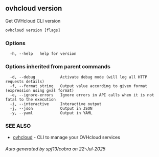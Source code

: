 ## ovhcloud version

Get OVHcloud CLI version

```
ovhcloud version [flags]
```

### Options

```
  -h, --help   help for version
```

### Options inherited from parent commands

```
  -d, --debug           Activate debug mode (will log all HTTP requests details)
  -f, --format string   Output value according to given format (expression using gval format)
  -e, --ignore-errors   Ignore errors in API calls when it is not fatal to the execution
  -i, --interactive     Interactive output
  -j, --json            Output in JSON
  -y, --yaml            Output in YAML
```

### SEE ALSO

* [ovhcloud](ovhcloud.md)	 - CLI to manage your OVHcloud services

###### Auto generated by spf13/cobra on 22-Jul-2025
